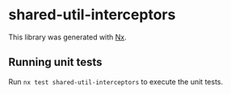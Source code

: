 # shared-util-interceptors

This library was generated with [Nx](https://nx.dev).

## Running unit tests

Run `nx test shared-util-interceptors` to execute the unit tests.
